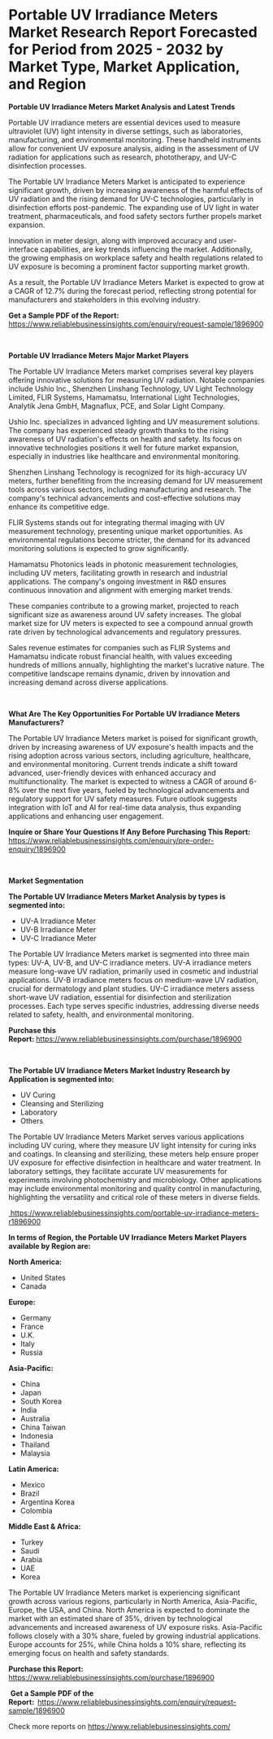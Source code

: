 <p><h1>Portable UV Irradiance Meters Market Research Report Forecasted for Period from 2025 -  2032 by Market Type, Market Application, and Region</h1></p><p><strong>Portable UV Irradiance Meters Market Analysis and Latest Trends</strong></p>
<p><p>Portable UV irradiance meters are essential devices used to measure ultraviolet (UV) light intensity in diverse settings, such as laboratories, manufacturing, and environmental monitoring. These handheld instruments allow for convenient UV exposure analysis, aiding in the assessment of UV radiation for applications such as research, phototherapy, and UV-C disinfection processes.</p><p>The Portable UV Irradiance Meters Market is anticipated to experience significant growth, driven by increasing awareness of the harmful effects of UV radiation and the rising demand for UV-C technologies, particularly in disinfection efforts post-pandemic. The expanding use of UV light in water treatment, pharmaceuticals, and food safety sectors further propels market expansion. </p><p>Innovation in meter design, along with improved accuracy and user-interface capabilities, are key trends influencing the market. Additionally, the growing emphasis on workplace safety and health regulations related to UV exposure is becoming a prominent factor supporting market growth. </p><p>As a result, the Portable UV Irradiance Meters Market is expected to grow at a CAGR of 12.7% during the forecast period, reflecting strong potential for manufacturers and stakeholders in this evolving industry.</p></p>
<p><strong>Get a Sample PDF of the Report:&nbsp;</strong> <a href="https://www.reliablebusinessinsights.com/enquiry/request-sample/1896900?utm_campaign=2279&utm_medium=2&utm_source=Github&utm_content=ia&utm_term=01032025&utm_id=portable-uv-irradiance-meters">https://www.reliablebusinessinsights.com/enquiry/request-sample/1896900</a></p>
<p>&nbsp;</p>
<p><strong>Portable UV Irradiance Meters Major Market Players</strong></p>
<p><p>The Portable UV Irradiance Meters market comprises several key players offering innovative solutions for measuring UV radiation. Notable companies include Ushio Inc., Shenzhen Linshang Technology, UV Light Technology Limited, FLIR Systems, Hamamatsu, International Light Technologies, Analytik Jena GmbH, Magnaflux, PCE, and Solar Light Company.</p><p>Ushio Inc. specializes in advanced lighting and UV measurement solutions. The company has experienced steady growth thanks to the rising awareness of UV radiation's effects on health and safety. Its focus on innovative technologies positions it well for future market expansion, especially in industries like healthcare and environmental monitoring.</p><p>Shenzhen Linshang Technology is recognized for its high-accuracy UV meters, further benefiting from the increasing demand for UV measurement tools across various sectors, including manufacturing and research. The company's technical advancements and cost-effective solutions may enhance its competitive edge.</p><p>FLIR Systems stands out for integrating thermal imaging with UV measurement technology, presenting unique market opportunities. As environmental regulations become stricter, the demand for its advanced monitoring solutions is expected to grow significantly.</p><p>Hamamatsu Photonics leads in photonic measurement technologies, including UV meters, facilitating growth in research and industrial applications. The company's ongoing investment in R&D ensures continuous innovation and alignment with emerging market trends.</p><p>These companies contribute to a growing market, projected to reach significant size as awareness around UV safety increases. The global market size for UV meters is expected to see a compound annual growth rate driven by technological advancements and regulatory pressures.</p><p>Sales revenue estimates for companies such as FLIR Systems and Hamamatsu indicate robust financial health, with values exceeding hundreds of millions annually, highlighting the market's lucrative nature. The competitive landscape remains dynamic, driven by innovation and increasing demand across diverse applications.</p></p>
<p>&nbsp;</p>
<p><strong>What Are The Key Opportunities For Portable UV Irradiance Meters Manufacturers?</strong></p>
<p><p>The Portable UV Irradiance Meters market is poised for significant growth, driven by increasing awareness of UV exposure's health impacts and the rising adoption across various sectors, including agriculture, healthcare, and environmental monitoring. Current trends indicate a shift toward advanced, user-friendly devices with enhanced accuracy and multifunctionality. The market is expected to witness a CAGR of around 6-8% over the next five years, fueled by technological advancements and regulatory support for UV safety measures. Future outlook suggests integration with IoT and AI for real-time data analysis, thus expanding applications and enhancing user engagement.</p></p>
<p><strong>Inquire or Share Your Questions If Any Before Purchasing This Report:</strong> <a href="https://www.reliablebusinessinsights.com/enquiry/pre-order-enquiry/1896900?utm_campaign=2279&utm_medium=2&utm_source=Github&utm_content=ia&utm_term=01032025&utm_id=portable-uv-irradiance-meters">https://www.reliablebusinessinsights.com/enquiry/pre-order-enquiry/1896900</a></p>
<p>&nbsp;</p>
<p><strong>Market Segmentation</strong></p>
<p><strong>The Portable UV Irradiance Meters Market Analysis by types is segmented into:</strong></p>
<p><ul><li>UV-A Irradiance Meter</li><li>UV-B Irradiance Meter</li><li>UV-C Irradiance Meter</li></ul></p>
<p><p>The Portable UV Irradiance Meters market is segmented into three main types: UV-A, UV-B, and UV-C irradiance meters. UV-A irradiance meters measure long-wave UV radiation, primarily used in cosmetic and industrial applications. UV-B irradiance meters focus on medium-wave UV radiation, crucial for dermatology and plant studies. UV-C irradiance meters assess short-wave UV radiation, essential for disinfection and sterilization processes. Each type serves specific industries, addressing diverse needs related to safety, health, and environmental monitoring.</p></p>
<p><strong>Purchase this Report:&nbsp;</strong><a href="https://www.reliablebusinessinsights.com/purchase/1896900?utm_campaign=2279&utm_medium=2&utm_source=Github&utm_content=ia&utm_term=01032025&utm_id=portable-uv-irradiance-meters">https://www.reliablebusinessinsights.com/purchase/1896900</a></p>
<p>&nbsp;</p>
<p><strong>The Portable UV Irradiance Meters Market Industry Research by Application is segmented into:</strong></p>
<p><ul><li>UV Curing</li><li>Cleansing and Sterilizing</li><li>Laboratory</li><li>Others</li></ul></p>
<p><p>The Portable UV Irradiance Meters Market serves various applications including UV curing, where they measure UV light intensity for curing inks and coatings. In cleansing and sterilizing, these meters help ensure proper UV exposure for effective disinfection in healthcare and water treatment. In laboratory settings, they facilitate accurate UV measurements for experiments involving photochemistry and microbiology. Other applications may include environmental monitoring and quality control in manufacturing, highlighting the versatility and critical role of these meters in diverse fields.</p></p>
<p><a href="https://www.reliablebusinessinsights.com/portable-uv-irradiance-meters-r1896900?utm_campaign=2279&utm_medium=2&utm_source=Github&utm_content=ia&utm_term=01032025&utm_id=portable-uv-irradiance-meters">&nbsp;https://www.reliablebusinessinsights.com/portable-uv-irradiance-meters-r1896900</a></p>
<p><strong>In terms of Region, the Portable UV Irradiance Meters Market Players available by Region are:</strong></p>
<p>
    <p> <strong> North America: </strong>
        <ul>
            <li>United States</li>
            <li>Canada</li>
        </ul>
        </p> 
    <p> <strong> Europe: </strong>
        <ul>
            <li>Germany</li>
            <li>France</li>
            <li>U.K.</li>
            <li>Italy</li>
            <li>Russia</li>
        </ul>
        </p> 
    <p> <strong> Asia-Pacific: </strong>
        <ul>
            <li>China</li>
            <li>Japan</li>
            <li>South Korea</li>
            <li>India</li>
            <li>Australia</li>
            <li>China Taiwan</li>
            <li>Indonesia</li>
            <li>Thailand</li>
            <li>Malaysia</li>
        </ul>
        </p> 
    <p> <strong> Latin America: </strong>
        <ul>
            <li>Mexico</li>
            <li>Brazil</li>
            <li>Argentina Korea</li>
            <li>Colombia</li>
        </ul>
        </p> 
    <p> <strong> Middle East & Africa: </strong>
        <ul>
            <li>Turkey</li>
            <li>Saudi</li>
            <li>Arabia</li>
            <li>UAE</li>
            <li>Korea</li>
        </ul>
    </p>
    </p>
<p><p>The Portable UV Irradiance Meters market is experiencing significant growth across various regions, particularly in North America, Asia-Pacific, Europe, the USA, and China. North America is expected to dominate the market with an estimated share of 35%, driven by technological advancements and increased awareness of UV exposure risks. Asia-Pacific follows closely with a 30% share, fueled by growing industrial applications. Europe accounts for 25%, while China holds a 10% share, reflecting its emerging focus on health and safety standards.</p></p>
<p><strong>Purchase this Report: </strong><a href="https://www.reliablebusinessinsights.com/purchase/1896900?utm_campaign=2279&utm_medium=2&utm_source=Github&utm_content=ia&utm_term=01032025&utm_id=portable-uv-irradiance-meters">https://www.reliablebusinessinsights.com/purchase/1896900</a></p>
<p>&nbsp;<strong>Get a Sample PDF of the Report:&nbsp;&nbsp;</strong><a href="https://www.reliablebusinessinsights.com/enquiry/request-sample/1896900?utm_campaign=2279&utm_medium=2&utm_source=Github&utm_content=ia&utm_term=01032025&utm_id=portable-uv-irradiance-meters">https://www.reliablebusinessinsights.com/enquiry/request-sample/1896900</a></p>
<p><strong></strong></p>
<p>Check more reports on <a href="https://www.reliablebusinessinsights.com/?utm_campaign=2279&utm_medium=2&utm_source=Github&utm_content=ia&utm_term=01032025&utm_id=portable-uv-irradiance-meters">https://www.reliablebusinessinsights.com/</a></p>